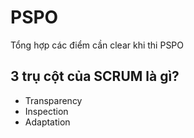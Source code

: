 # PSPO 
Tổng hợp các điểm cần clear khi thi PSPO 

## 3 trụ cột của SCRUM là gì?
* Transparency 
* Inspection 
* Adaptation 